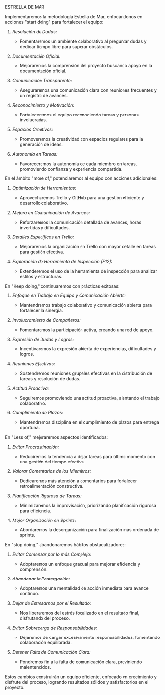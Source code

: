 ESTRELLA DE MAR

Implementaremos la metodología Estrella de Mar, enfocándonos en acciones "start doing" para fortalecer el equipo:

1. *Resolución de Dudas:*
   - Fomentaremos un ambiente colaborativo al preguntar dudas y dedicar tiempo libre para superar obstáculos.

2. *Documentación Oficial:*
   - Mejoraremos la comprensión del proyecto buscando apoyo en la documentación oficial.

3. *Comunicación Transparente:*
   - Aseguraremos una comunicación clara con reuniones frecuentes y un registro de avances.

4. *Reconocimiento y Motivación:*
   - Fortaleceremos el equipo reconociendo tareas y personas involucradas.

5. *Espacios Creativos:*
   - Promoveremos la creatividad con espacios regulares para la generación de ideas.

6. *Autonomía en Tareas:*
   - Favoreceremos la autonomía de cada miembro en tareas, promoviendo confianza y experiencia compartida.

En el ámbito "more of," potenciaremos al equipo con acciones adicionales:

1. *Optimización de Herramientas:*
   - Aprovecharemos Trello y GitHub para una gestión eficiente y desarrollo colaborativo.

2. *Mejora en Comunicación de Avances:*
   - Reforzaremos la comunicación detallada de avances, horas invertidas y dificultades.

3. *Detalles Específicos en Trello:*
   - Mejoraremos la organización en Trello con mayor detalle en tareas para gestión efectiva.

4. *Exploración de Herramienta de Inspección (F12):*
   - Extenderemos el uso de la herramienta de inspección para analizar estilos y estructuras.

En "Keep doing," continuaremos con prácticas exitosas:

1. *Enfoque en Trabajo en Equipo y Comunicación Abierta:*
   - Mantendremos trabajo colaborativo y comunicación abierta para fortalecer la sinergia.

2. *Involucramiento de Compañeros:*
   - Fomentaremos la participación activa, creando una red de apoyo.

3. *Expresión de Dudas y Logros:*
   - Incentivaremos la expresión abierta de experiencias, dificultades y logros.

4. *Reuniones Efectivas:*
   - Sostendremos reuniones grupales efectivas en la distribución de tareas y resolución de dudas.

5. *Actitud Proactiva:*
   - Seguiremos promoviendo una actitud proactiva, alentando el trabajo colaborativo.

6. *Cumplimiento de Plazos:*
   - Mantendremos disciplina en el cumplimiento de plazos para entrega oportuna.

En "Less of," mejoraremos aspectos identificados:

1. *Evitar Procrastinación:*
   - Reduciremos la tendencia a dejar tareas para último momento con una gestión del tiempo efectiva.

2. *Valorar Comentarios de los Miembros:*
   - Dedicaremos más atención a comentarios para fortalecer retroalimentación constructiva.

3. *Planificación Rigurosa de Tareas:*
   - Minimizaremos la improvisación, priorizando planificación rigurosa para eficiencia.

4. *Mejor Organización en Sprints:*
   - Abordaremos la desorganización para finalización más ordenada de sprints.

En "stop doing," abandonaremos hábitos obstaculizadores:

1. *Evitar Comenzar por lo más Complejo:*
   - Adoptaremos un enfoque gradual para mejorar eficiencia y comprensión.

2. *Abandonar la Postergación:*
   - Adoptaremos una mentalidad de acción inmediata para avance continuo.

3. *Dejar de Estresarnos por el Resultado:*
   - Nos liberaremos del estrés focalizado en el resultado final, disfrutando del proceso.

4. *Evitar Sobrecarga de Responsabilidades:*
   - Dejaremos de cargar excesivamente responsabilidades, fomentando colaboración equilibrada.

5. *Detener Falta de Comunicación Clara:*
   - Pondremos fin a la falta de comunicación clara, previniendo malentendidos.

Estos cambios construirán un equipo eficiente, enfocado en crecimiento y disfrute del proceso, logrando resultados sólidos y satisfactorios en el proyecto.
